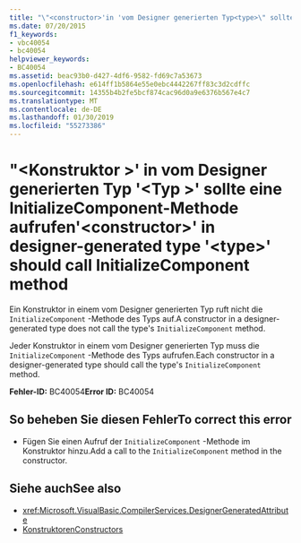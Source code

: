 ```yaml
---
title: "\"<constructor>'in 'vom Designer generierten Typ<type>\" sollte eine InitializeComponent-Methode aufrufen"
ms.date: 07/20/2015
f1_keywords:
- vbc40054
- bc40054
helpviewer_keywords:
- BC40054
ms.assetid: beac93b0-d427-4df6-9582-fd69c7a53673
ms.openlocfilehash: e614ff1b5864e55e0ebc4442267ff83c3d2cdffc
ms.sourcegitcommit: 14355b4b2fe5bcf874cac96d0a9e6376b567e4c7
ms.translationtype: MT
ms.contentlocale: de-DE
ms.lasthandoff: 01/30/2019
ms.locfileid: "55273386"
---
```

# <a name="constructor-in-designer-generated-type-type-should-call-initializecomponent-method"></a><span data-ttu-id="78448-102">"\<Konstruktor >' in vom Designer generierten Typ '\<Typ >' sollte eine InitializeComponent-Methode aufrufen</span><span class="sxs-lookup"><span data-stu-id="78448-102">'\<constructor>' in designer-generated type '\<type>' should call InitializeComponent method</span></span>
<span data-ttu-id="78448-103">Ein Konstruktor in einem vom Designer generierten Typ ruft nicht die `InitializeComponent` -Methode des Typs auf.</span><span class="sxs-lookup"><span data-stu-id="78448-103">A constructor in a designer-generated type does not call the type's `InitializeComponent` method.</span></span>  
  
 <span data-ttu-id="78448-104">Jeder Konstruktor in einem vom Designer generierten Typ muss die `InitializeComponent` -Methode des Typs aufrufen.</span><span class="sxs-lookup"><span data-stu-id="78448-104">Each constructor in a designer-generated type should call the type's `InitializeComponent` method.</span></span>  
  
 <span data-ttu-id="78448-105">**Fehler-ID:** BC40054</span><span class="sxs-lookup"><span data-stu-id="78448-105">**Error ID:** BC40054</span></span>  
  
## <a name="to-correct-this-error"></a><span data-ttu-id="78448-106">So beheben Sie diesen Fehler</span><span class="sxs-lookup"><span data-stu-id="78448-106">To correct this error</span></span>  
  
-   <span data-ttu-id="78448-107">Fügen Sie einen Aufruf der `InitializeComponent` -Methode im Konstruktor hinzu.</span><span class="sxs-lookup"><span data-stu-id="78448-107">Add a call to the `InitializeComponent` method in the constructor.</span></span>  
  
## <a name="see-also"></a><span data-ttu-id="78448-108">Siehe auch</span><span class="sxs-lookup"><span data-stu-id="78448-108">See also</span></span>
- <xref:Microsoft.VisualBasic.CompilerServices.DesignerGeneratedAttribute>
- [<span data-ttu-id="78448-109">Konstruktoren</span><span class="sxs-lookup"><span data-stu-id="78448-109">Constructors</span></span>](~/docs/visual-basic/programming-guide/concepts/object-oriented-programming.md#constructors)
